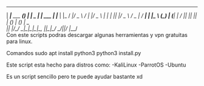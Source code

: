 _____               _      _        _____           _     
|  ___|__  ___   ___(_) ___| |_ _   |_   _|__   ___ | |___ 
| |_ / __|/ _ \ / __| |/ _ \ __| | | || |/ _ \ / _ \| / __|
|  _|\__ \ (_) | (__| |  __/ |_| |_| || | (_) | (_) | \__ \
|_|  |___/\___/ \___|_|\___|\__|\__, ||_|\___/ \___/|_|___/
                                |___/                      
Con este scripts podras descargar algunas herramientas y vpn gratuitas para
linux.

Comandos
sudo apt install python3
python3 install.py

Este script esta hecho para distros como:
-KaliLinux
-ParrotOS
-Ubuntu

Es un script sencillo pero te puede ayudar bastante xd
